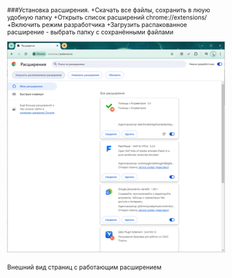 ###Установка расширения.
+Скачать все файлы, сохранить в люую удобную папку
+Открыть список расширений chrome://extensions/
+Включить режим разработчика
+Загрузить распакованное расширение - выбрать папку с сохранёнными файлами

![Установка расширения](https://github.com/0-6-1-7/rosreestr/blob/master/Chrome%20extension%20v.3.0/screenshots/0.png)

###
Внешний вид страниц с работающим расширением


